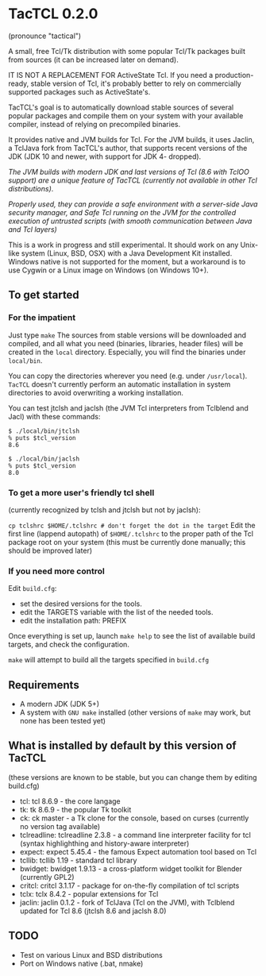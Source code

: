 # TacTCL 0.2.0
(pronounce "tactical")

A small, free Tcl/Tk distribution with some popular Tcl/Tk packages built from sources (it can be increased later on demand).

IT IS NOT A REPLACEMENT FOR ActiveState Tcl.
If you need a production-ready, stable version of Tcl, it's probably better to rely on commercially supported packages such as ActiveState's.

TacTCL's goal is to automatically download stable sources of several popular packages and compile them on your system with your available compiler, instead of relying on precompiled binaries.

It provides native and JVM builds for Tcl. For the JVM builds, it uses Jaclin, a TclJava fork from TacTCL's author, that supports recent versions of the JDK (JDK 10 and newer, with support for JDK 4- dropped).

*The JVM builds with modern JDK and last versions of Tcl (8.6 with TclOO support) are a unique feature of TacTCL (currently not available in other Tcl distributions)*.

*Properly used, they can provide a safe environment with a server-side Java security manager, and Safe Tcl running on the JVM for the controlled execution of untrusted scripts (with smooth communication between Java and Tcl layers)*

This is a work in progress and still experimental.
It should work on any Unix-like system (Linux, BSD, OSX) with a Java Development Kit installed.
Windows native is not supported for the moment, but a workaround is to use Cygwin or a Linux image on Windows (on Windows 10+).

## To get started

### For the impatient

Just type `make`
The sources from stable versions will be downloaded and compiled, and all what you need (binaries, libraries, header files) will be created in the `local` directory.
Especially, you will find the binaries under `local/bin`.

You can copy the directories wherever you need (e.g. under `/usr/local`).
`TacTCL` doesn't currently perform an automatic installation in system directories to avoid overwriting a working installation.

You can test jtclsh and jaclsh (the JVM Tcl interpreters from Tclblend and Jacl) with these commands:

```
$ ./local/bin/jtclsh 
% puts $tcl_version
8.6
```

```
$ ./local/bin/jaclsh 
% puts $tcl_version
8.0
```

### To get a more user's friendly tcl shell
(currently recognized by tclsh and jtclsh but not by jaclsh):

`cp tclshrc $HOME/.tclshrc # don't forget the dot in the target`
Edit the first line (lappend autopath) of `$HOME/.tclshrc` to the proper path of the Tcl package root on your system
(this must be currently done manually; this should be improved later)

### If you need more control

Edit `build.cfg`:
  - set the desired versions for the tools.
  - edit the TARGETS variable with the list of the needed tools.
  - edit the installation path: PREFIX

Once everything is set up, launch `make help` to see the list of available build targets, and check the configuration.

`make` will attempt to build all the targets specified in `build.cfg`

## Requirements
  - A modern JDK (JDK 5+)
  - A system with `GNU make` installed (other versions of `make` may work, but none has been tested yet)

## What is installed by default by this version of TacTCL
(these versions are known to be stable, but you can change them by editing build.cfg)

  - tcl:      tcl 8.6.9 - the core langage
  - tk:       tk 8.6.9 - the popular Tk toolkit
  - ck:       ck master - a Tk clone for the console, based on curses (currently no version tag available)
  - tclreadline: tclreadline 2.3.8 - a command line interpreter facility for tcl (syntax highlighthing and history-aware interpreter)
  - expect:   expect 5.45.4 - the famous Expect automation tool based on Tcl
  - tcllib:   tcllib 1.19 - standard tcl library
  - bwidget:  bwidget 1.9.13 - a cross-platform widget toolkit for Blender (currently GPL2)
  - critcl:   critcl 3.1.17 - package for on-the-fly compilation of tcl scripts
  - tclx:     tclx 8.4.2 - popular extensions for Tcl
  - jaclin:   jaclin 0.1.2 - fork of TclJava (Tcl on the JVM), with Tclblend updated for Tcl 8.6 (jtclsh 8.6 and jaclsh 8.0)

## TODO
  - Test on various Linux and BSD distributions
  - Port on Windows native (.bat, nmake)
